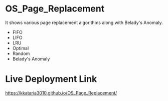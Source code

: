 # OS_Page_Replacement
It shows various page replacement algorithms along with Belady's Anomaly.
- FIFO
- LIFO
- LRU
- Optimal
- Random
- Belady's Anomaly
# Live Deployment Link
https://kkataria3010.github.io/OS_Page_Replacement/
